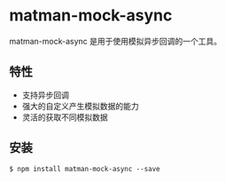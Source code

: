 # matman-mock-async

matman-mock-async 是用于使用模拟异步回调的一个工具。

## 特性

- 支持异步回调
- 强大的自定义产生模拟数据的能力
- 灵活的获取不同模拟数据

## 安装

```
$ npm install matman-mock-async --save
```
